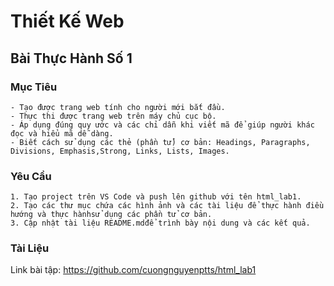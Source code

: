 # Thiết Kế Web 

## Bài Thực Hành Số 1

### Mục Tiêu
    - Tạo được trang web tính cho người mới bắt đầu.
    - Thực thi được trang web trên máy chủ cục bộ.
    - Áp dụng đúng quy ước và các chỉ dẫn khi viết mã để giúp người khác đọc và hiểu mã dễ dàng.
    - Biết cách sử dụng các thẻ (phần tử) cơ bản: Headings, Paragraphs, Divisions, Emphasis,Strong, Links, Lists, Images.
    
### Yêu Cầu
    1. Tạo project trên VS Code và push lên github với tên html_lab1.
    2. Tạo các thư mục chứa các hình ảnh và các tài liệu để thực hành điều hướng và thực hànhsử dụng các phần tử cơ bản.
    3. Cập nhật tài liệu README.mdđể trình bày nội dung và các kết quả.
    
### Tài Liệu
   Link bài tập: https://github.com/cuongnguyenptts/html_lab1

